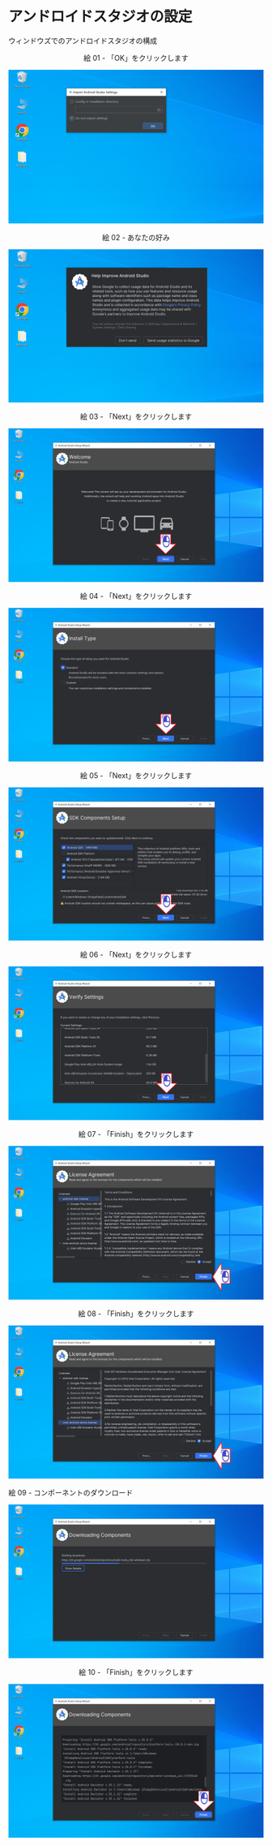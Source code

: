 # アンドロイドスタジオの設定

ウィンドウズでのアンドロイドスタジオの構成

<div align="center">
絵 01 - 「OK」をクリックします
</div>

![](Imagens/IDE-Android-Studio-Configuracao-Img01.png)

<div align="center">
絵 02 - あなたの好み
</div>

![](Imagens/IDE-Android-Studio-Configuracao-Img02.png)

<div align="center">
絵 03 - 「Next」をクリックします
</div>

![](Imagens/IDE-Android-Studio-Configuracao-Img03.png)

<div align="center">
絵 04 - 「Next」をクリックします
</div>

![](Imagens/IDE-Android-Studio-Configuracao-Img04.png)

<div align="center">
絵 05 - 「Next」をクリックします
</div>

![](Imagens/IDE-Android-Studio-Configuracao-Img05.png)
<div align="center">

絵 06 - 「Next」をクリックします
</div>

![](Imagens/IDE-Android-Studio-Configuracao-Img06.png)

<div align="center">
絵 07 - 「Finish」をクリックします
</div>

![](Imagens/IDE-Android-Studio-Configuracao-Img07.png)

<div align="center">
絵 08 - 「Finish」をクリックします
</div>

![](Imagens/IDE-Android-Studio-Configuracao-Img08.png)

絵 09 - コンポーネントのダウンロード
</div>

![](Imagens/IDE-Android-Studio-Configuracao-Img09.png)

<div align="center">
絵 10 - 「Finish」をクリックします
</div>

![](Imagens/IDE-Android-Studio-Configuracao-Img10.png)